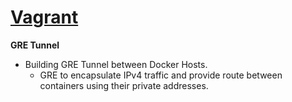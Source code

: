 # [Vagrant](https://www.vagrantup.com/)
  
**GRE Tunnel**
  - Building GRE Tunnel between Docker Hosts.
    - GRE to encapsulate IPv4 traffic and provide route between containers using their private addresses.
      

     
